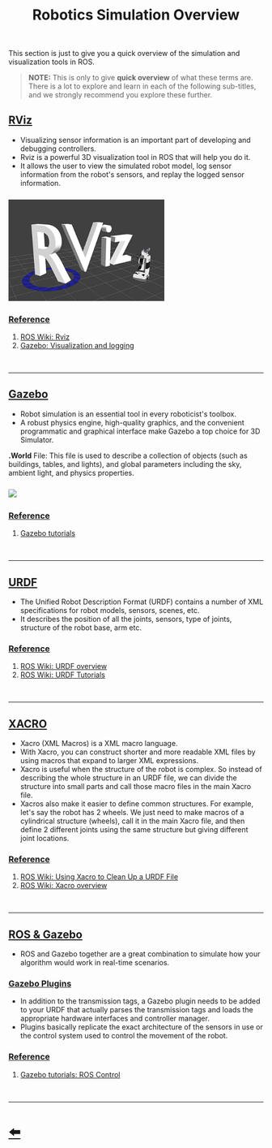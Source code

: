 <h1 align="center">
Robotics Simulation Overview
</h1>
</br>
<p>This section is just to give you a quick overview of the simulation and visualization tools in ROS. </p>
<blockquote>
<p><strong>NOTE:</strong> This is only to give <strong>quick overview</strong> of what these terms are. There is a lot to explore and learn in each of the following sub-titles, and we strongly recommend you explore these further.</p>
</blockquote>
<h2 id="rviz"><a class="header" href="#rviz">RViz</a></h2>
<ul>
<li>Visualizing sensor information is an important part of developing and debugging controllers. </li>
<li>Rviz is a powerful 3D visualization tool in ROS that will help you do it.</li>
<li>It allows the user to view the simulated robot model, log sensor information from the robot's sensors, and replay the logged sensor information.</li>
</ul>
<img style="margin-top: 10px;" height="200px" src="https://raw.githubusercontent.com/ros-visualization/rviz/noetic-devel/images/splash.png" />
<h3 id="reference"><a class="header" href="#reference">Reference</a></h3>
<ol>
<li><a href="http://wiki.ros.org/rviz">ROS Wiki: Rviz</a></li>
<li><a href="http://gazebosim.org/tutorials?tut=drcsim_visualization&amp;cat=drcsim">Gazebo: Visualization and logging</a></li>
</ol>
</br>
<hr />
<h2 id="gazebo"><a class="header" href="#gazebo">Gazebo</a></h2>
<ul>
<li>Robot simulation is an essential tool in every roboticist's toolbox.</li>
<li>A robust physics engine, high-quality graphics, and the convenient programmatic and graphical interface make Gazebo a top choice for 3D Simulator.</li>
</ul>
<p><strong>.World</strong> File: This file is used to describe a collection of objects (such as buildings, tables, and lights), and global parameters including the sky, ambient light, and physics properties.</p>
<img style="margin-top: 10px;" height="120px" src="https://classic.gazebosim.org/assets/logos/gazebo_horz_neg_small-78655f82d6486fc939ff1da1ba6f48af952fa7194f8c04d459dae5544348e413.png" />
<h3 id="reference-1"><a class="header" href="#reference-1">Reference</a></h3>
<ol>
<li><a href="http://gazebosim.org/tutorials">Gazebo tutorials</a></li>
</ol>
</br>
<hr />
<h2 id="urdf"><a class="header" href="#urdf">URDF</a></h2>
<ul>
<li>The Unified Robot Description Format (URDF) contains a number of XML specifications for robot models, sensors, scenes, etc. </li>
<li>It describes the position of all the joints, sensors, type of joints, structure of the robot base, arm etc. </li>
</ul>
<h3 id="reference-2"><a class="header" href="#reference-2">Reference</a></h3>
<ol>
<li><a href="http://wiki.ros.org/urdf">ROS Wiki: URDF overview</a> </li>
<li><a href="http://wiki.ros.org/urdf/Tutorials">ROS Wiki: URDF Tutorials</a> </li>
</ol>
</br>
<hr />
<h2 id="xacro"><a class="header" href="#xacro">XACRO</a></h2>
<ul>
<li>Xacro (XML Macros) is a XML macro language. </li>
<li>With Xacro, you can construct shorter and more readable XML files by using macros that expand to larger XML expressions.</li>
<li>Xacro is useful when the structure of the robot is complex. So instead of describing the whole structure in an URDF file, we can divide the structure into small parts and call those macro files in the main Xacro file.</li>
<li>Xacros also make it easier to define common structures. For example, let's say the robot has 2 wheels. We just need to make macros of a cylindrical structure (wheels), call it in the main Xacro file, and then define 2 different joints using the same structure but giving different joint locations. </li>
</ul>
<h3 id="reference-3"><a class="header" href="#reference-3">Reference</a></h3>
<ol>
<li><a href="http://wiki.ros.org/urdf/Tutorials/Using%20Xacro%20to%20Clean%20Up%20a%20URDF%20File">ROS Wiki: Using Xacro to Clean Up a URDF File</a></li>
<li><a href="http://wiki.ros.org/xacro">ROS Wiki: Xacro overview</a></li>
</ol>
</br>
<hr />
<h2 id="ros--gazebo"><a class="header" href="#ros--gazebo">ROS &amp; Gazebo</a></h2>
<ul>
<li>ROS and Gazebo together are a great combination to simulate how your algorithm would work in real-time scenarios. </li>
</ul>
<h3 id="gazebo-plugins"><a class="header" href="#gazebo-plugins">Gazebo Plugins</a></h3>
<ul>
<li>In addition to the transmission tags, a Gazebo plugin needs to be added to your URDF that actually parses the transmission tags and loads the appropriate hardware interfaces and controller manager. </li>
<li>Plugins basically replicate the exact architecture of the sensors in use or the control system used to control the movement of the robot. </li>
</ul>
<h3 id="reference-4"><a class="header" href="#reference-4">Reference</a></h3>
<ol>
<li><a href="http://gazebosim.org/tutorials/?tut=ros_control#Aboutros_control">Gazebo tutorials: ROS Control</a></li>
</ol>
</br>
<hr />

<h1 align="left">
<a href="Action.md">⬅️</a>
</h1>